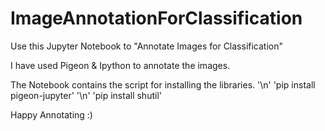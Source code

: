 # ImageAnnotationForClassification

Use this Jupyter Notebook to "Annotate Images for Classification"

I have used Pigeon & Ipython to annotate the images.

The Notebook contains the script for installing the libraries. '\n'
      'pip install pigeon-jupyter' '\n'
      'pip install shutil'
      
Happy Annotating :)
